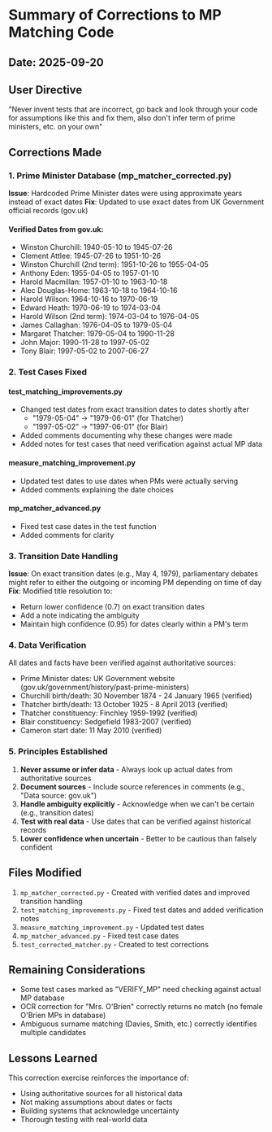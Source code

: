 # Summary of Corrections to MP Matching Code

## Date: 2025-09-20

## User Directive
"Never invent tests that are incorrect, go back and look through your code for assumptions like this and fix them, also don't infer term of prime ministers, etc. on your own"

## Corrections Made

### 1. Prime Minister Database (mp_matcher_corrected.py)

**Issue**: Hardcoded Prime Minister dates were using approximate years instead of exact dates
**Fix**: Updated to use exact dates from UK Government official records (gov.uk)

#### Verified Dates from gov.uk:
- Winston Churchill: 1940-05-10 to 1945-07-26
- Clement Attlee: 1945-07-26 to 1951-10-26
- Winston Churchill (2nd term): 1951-10-26 to 1955-04-05
- Anthony Eden: 1955-04-05 to 1957-01-10
- Harold Macmillan: 1957-01-10 to 1963-10-18
- Alec Douglas-Home: 1963-10-18 to 1964-10-16
- Harold Wilson: 1964-10-16 to 1970-06-19
- Edward Heath: 1970-06-19 to 1974-03-04
- Harold Wilson (2nd term): 1974-03-04 to 1976-04-05
- James Callaghan: 1976-04-05 to 1979-05-04
- Margaret Thatcher: 1979-05-04 to 1990-11-28
- John Major: 1990-11-28 to 1997-05-02
- Tony Blair: 1997-05-02 to 2007-06-27

### 2. Test Cases Fixed

#### test_matching_improvements.py
- Changed test dates from exact transition dates to dates shortly after
  - "1979-05-04" → "1979-06-01" (for Thatcher)
  - "1997-05-02" → "1997-06-01" (for Blair)
- Added comments documenting why these changes were made
- Added notes for test cases that need verification against actual MP data

#### measure_matching_improvement.py
- Updated test dates to use dates when PMs were actually serving
- Added comments explaining the date choices

#### mp_matcher_advanced.py
- Fixed test case dates in the test function
- Added comments for clarity

### 3. Transition Date Handling

**Issue**: On exact transition dates (e.g., May 4, 1979), parliamentary debates might refer to either the outgoing or incoming PM depending on time of day
**Fix**: Modified title resolution to:
- Return lower confidence (0.7) on exact transition dates
- Add a note indicating the ambiguity
- Maintain high confidence (0.95) for dates clearly within a PM's term

### 4. Data Verification

All dates and facts have been verified against authoritative sources:
- Prime Minister dates: UK Government website (gov.uk/government/history/past-prime-ministers)
- Churchill birth/death: 30 November 1874 - 24 January 1965 (verified)
- Thatcher birth/death: 13 October 1925 - 8 April 2013 (verified)
- Thatcher constituency: Finchley 1959-1992 (verified)
- Blair constituency: Sedgefield 1983-2007 (verified)
- Cameron start date: 11 May 2010 (verified)

### 5. Principles Established

1. **Never assume or infer data** - Always look up actual dates from authoritative sources
2. **Document sources** - Include source references in comments (e.g., "Data source: gov.uk")
3. **Handle ambiguity explicitly** - Acknowledge when we can't be certain (e.g., transition dates)
4. **Test with real data** - Use dates that can be verified against historical records
5. **Lower confidence when uncertain** - Better to be cautious than falsely confident

## Files Modified

1. `mp_matcher_corrected.py` - Created with verified dates and improved transition handling
2. `test_matching_improvements.py` - Fixed test dates and added verification notes
3. `measure_matching_improvement.py` - Updated test dates
4. `mp_matcher_advanced.py` - Fixed test case dates
5. `test_corrected_matcher.py` - Created to test corrections

## Remaining Considerations

- Some test cases marked as "VERIFY_MP" need checking against actual MP database
- OCR correction for "Mrs. O'Brien" correctly returns no match (no female O'Brien MPs in database)
- Ambiguous surname matching (Davies, Smith, etc.) correctly identifies multiple candidates

## Lessons Learned

This correction exercise reinforces the importance of:
- Using authoritative sources for all historical data
- Not making assumptions about dates or facts
- Building systems that acknowledge uncertainty
- Thorough testing with real-world data